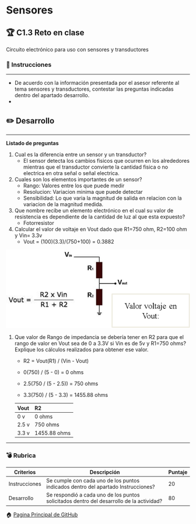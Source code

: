 # Sensores

## :trophy: C1.3 Reto en clase

Circuito electrónico para uso con sensores y transductores

### :blue_book: Instrucciones
___

- De acuerdo con la información presentada por el asesor referente al tema sensores y transductores, contestar las preguntas indicadas dentro del apartado desarrollo.
- 
## :pencil2: Desarrollo

___

**Listado de preguntas**

1. Cual es la diferencia entre un sensor y un transductor?
   - El sensor detecta los cambios fisicos que ocurren en los alrededores mientras que el transductor convierte la cantidad fisica o no electrica en otra señal o señal electrica.
2. Cuales son los elementos importantes de un sensor?
   - Rango: Valores entre los que puede medir
   - Resolucion: Variacion minima que puede detectar
   - Sensibilidad: Lo que varia la magnitud de salida en relacion con la variacion de la magnitud medida.
3. Que nombre recibe un elemento electrónico en el cual su valor de resistencia es dependiente de la cantidad de luz al que esta expuesto? 
   - Fotorresistor
4. Calcular el valor de voltaje en Vout dado que R1=750 ohm, R2=100 ohm y Vin= 3.3v
   - Vout = (100)(3.3)/(750+100) = 0.3882

![SensoresTransductoresCircuitoVout](../Img/C1.x_SensoresTransductoresCircuitoVout.png)

1. Que valor de Rango de impedancia se debería tener en R2 para que el rango de valor en Vout sea de 0 a 3.3V si Vin es de 5v y R1=750 ohms? Explique los cálculos realizados para obtener ese valor.
  
   - R2 = Vout(R1) / (Vin - Vout)  

   - 0(750) / (5 - 0) = 0 ohms  
   - 2.5(750 / (5 - 2.5)) = 750 ohms
   - 3.3(750) / (5 - 3.3) = 1455.88 ohms


    Vout | R2 |
    ----|----|
    0 v | 0 ohms|
    2.5 v | 750  ohms |
    3.3 v | 1455.88  ohms |

___

### :bomb: Rubrica

| Criterios     | Descripción                                                                                  | Puntaje |
| ------------- | -------------------------------------------------------------------------------------------- | ------- |
| Instrucciones | Se cumple con cada uno de los puntos indicados dentro del apartado Instrucciones?            | 20 |
| Desarrollo    | Se respondió a cada uno de los puntos solicitados dentro del desarrollo de la actividad?     | 80      |

:house: [Pagina Principal de GitHub]([/docs/D1.0_Sensores.md](https://github.com/GlzAlexis/Sistemas_Programables))